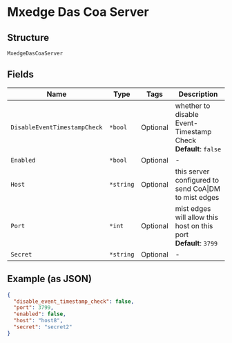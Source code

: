
# Mxedge Das Coa Server

## Structure

`MxedgeDasCoaServer`

## Fields

| Name | Type | Tags | Description |
|  --- | --- | --- | --- |
| `DisableEventTimestampCheck` | `*bool` | Optional | whether to disable Event-Timestamp Check<br>**Default**: `false` |
| `Enabled` | `*bool` | Optional | - |
| `Host` | `*string` | Optional | this server configured to send CoA\|DM to mist edges |
| `Port` | `*int` | Optional | mist edges will allow this host on this port<br>**Default**: `3799` |
| `Secret` | `*string` | Optional | - |

## Example (as JSON)

```json
{
  "disable_event_timestamp_check": false,
  "port": 3799,
  "enabled": false,
  "host": "host8",
  "secret": "secret2"
}
```

